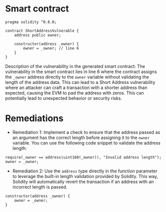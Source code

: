 # Smart contract

```solidity
pragma solidity ^0.8.0;

contract ShortAddressVulnerable {
    address public owner;

    constructor(address _owner) {
        owner = _owner; // line 6
    }
}
```

Description of the vulnerability in the generated smart contract:
The vulnerability in the smart contract lies in line 6 where the contract assigns the `_owner` address directly to the `owner` variable without validating the length of the address data. This can lead to a Short Address vulnerability where an attacker can craft a transaction with a shorter address than expected, causing the EVM to pad the address with zeros. This can potentially lead to unexpected behavior or security risks.

# Remediations

- Remediation 1: Implement a check to ensure that the address passed as an argument has the correct length before assigning it to the `owner` variable. You can use the following code snippet to validate the address length:

```solidity
require(_owner == address(uint160(_owner)), "Invalid address length");
owner = _owner;
```

- Remediation 2: Use the `address` type directly in the function parameter to leverage the built-in length validation provided by Solidity. This way, Solidity will automatically revert the transaction if an address with an incorrect length is passed.

```solidity
constructor(address _owner) {
    owner = _owner;
}
```